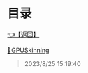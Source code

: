 # 目录  


[👈【返回】](/--目录--/Unity笔记/Unity游戏优化/--目录--Unity游戏优化)  


[📜GPUSkinning](/Unity笔记/Unity游戏优化/GPUSkinning和GPUInstancing/GPUSkinning)  







> 2023/8/25 15:19:40

